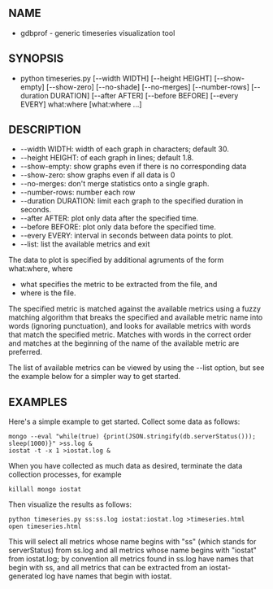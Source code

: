 ## NAME
* gdbprof - generic timeseries visualization tool

## SYNOPSIS
* python timeseries.py [--width WIDTH] [--height HEIGHT] [--show-empty] [--show-zero] [--no-shade] [--no-merges] [--number-rows] [--duration DURATION] [--after AFTER] [--before BEFORE] [--every EVERY] what:where [what:where ...]

## DESCRIPTION

* --width WIDTH: width of each graph in characters; default 30.
* --height HEIGHT: of each graph in lines; default 1.8.
* --show-empty: show graphs even if there is no corresponding data
* --show-zero: show graphs even if all data is 0
* --no-merges: don't merge statistics onto a single graph.
* --number-rows: number each row
* --duration DURATION: limit each graph to the specified duration in seconds.
* --after AFTER: plot only data after the specified time.
* --before BEFORE: plot only data before the specified time.
* --every EVERY: interval in seconds between data points to plot.
* --list: list the available metrics and exit

The data to plot is specified by additional agruments of the form what:where, where 
* what specifies the metric to be extracted from the file, and
* where is the file.

The specified metric is matched against the available metrics using a fuzzy matching algorithm that breaks the specified and available metric name into words (ignoring punctuation), and looks for available metrics with words that match the specified metric. Matches with words in the correct order and matches at the beginning of the name of the available metric are preferred.

The list of available metrics can be viewed by using the --list option, but see the example below for a simpler way to get started.


## EXAMPLES

Here's a simple example to get started. Collect some data as follows:

    mongo --eval "while(true) {print(JSON.stringify(db.serverStatus())); sleep(1000)}" >ss.log &
    iostat -t -x 1 >iostat.log &

When you have collected as much data as desired, terminate the data collection processes, for example

    killall mongo iostat

Then visualize the results as follows:

    python timeseries.py ss:ss.log iostat:iostat.log >timeseries.html
    open timeseries.html

This will select all metrics whose name begins with "ss" (which stands for serverStatus) from ss.log and all metrics whose name begins with "iostat" from iostat.log; by convention all metrics found in ss.log have names that begin with ss, and all metrics that can be extracted from an iostat-generated log have names that begin with iostat.
